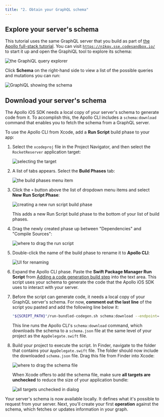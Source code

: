 ```yaml
---
title: "2. Obtain your GraphQL schema"
---
```


## Explore your server's schema

This tutorial uses the same GraphQL server that you build as part of [the Apollo full-stack tutorial](https://www.apollographql.com/docs/tutorial/introduction/). You can visit [`https://n1kqy.sse.codesandbox.io/`](https://n1kqy.sse.codesandbox.io/) to start it up and open the GraphiQL tool to explore its schema:

![the GraphiQL query explorer](images/graphiql.png)

Click **Schema** on the right-hand side to view a list of the possible queries and mutations you can run: 

![GraphiQL showing the schema](images/graphiql_show_schema.png)


## Download your server's schema

The Apollo iOS SDK needs a local copy of your server's schema to generate code from it. To accomplish this, the Apollo CLI includes a `schema:download` command that enables you to fetch the schema from a GraphQL server.

To use the Apollo CLI from Xcode, add a **Run Script** build phase to your app:

1. Select the `xcodeproj` file in the Project Navigator, and then select the `RocketReserver` application target: 

    ![selecting the target](images/select_target.png)

2. A list of tabs appears. Select the **Build Phases** tab: 

    ![the build phases menu item](images/build_phases.png)

3. Click the `+` button above the list of dropdown menu items and select **New Run Script Phase**:

    ![creating a new run script build phase](images/new_run_script_phase.png)

    This adds a new Run Script build phase to the bottom of your list of build phases.
    
4. Drag the newly created phase up between "Dependencies" and "Compile Sources":

    ![where to drag the run script](images/drag_run_script.png)

5. Double-click the name of the build phase to rename it to **Apollo CLI**:

    ![UI for renaming](images/rename_run_script.png)

6. Expand the Apollo CLI phase. Paste the **Swift Package Manager Run Script** from [Adding a code generation build step](/installation/#adding-a-code-generation-build-step) into the text area. This script uses your schema to generate the code that the Apollo iOS SDK uses to interact with your server.

7. Before the script can generate code, it needs a local copy of your GraphQL server's schema. For now, **comment out the last line** of the script you pasted and add the following line below it:

    ```sh
    "${SCRIPT_PATH}"/run-bundled-codegen.sh schema:download --endpoint="https://n1kqy.sse.codesandbox.io/"
    ```

    This line runs the Apollo CLI's `schema:download` command, which downloads the schema to a `schema.json` file at the same level of your project as the `AppDelegate.swift` file.

8. Build your project to execute the script. In Finder, navigate to the folder that contains your `AppDelegate.swift` file. The folder should now include the downloaded `schema.json` file. Drag this file from Finder into Xcode:

    ![where to drag the schema file](images/drag_schema_into_xcode.png)

    When Xcode offers to add the schema file, make sure **all targets are unchecked** to reduce the size of your application bundle: 

    ![all targets unchecked in dialog](images/dont_add_to_target.png)

Your server's schema is now available locally. It defines what it's possible to request from your server. Next, you'll create your first **operation** against the schema, which fetches or updates information in your graph. 
